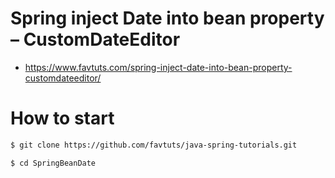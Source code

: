 # Spring inject Date into bean property – CustomDateEditor

* https://www.favtuts.com/spring-inject-date-into-bean-property-customdateeditor/

# How to start

```bash
$ git clone https://github.com/favtuts/java-spring-tutorials.git

$ cd SpringBeanDate
```